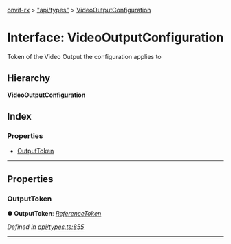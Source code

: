 [onvif-rx](../README.md) > ["api/types"](../modules/_api_types_.md) > [VideoOutputConfiguration](../interfaces/_api_types_.videooutputconfiguration.md)

# Interface: VideoOutputConfiguration

Token of the Video Output the configuration applies to

## Hierarchy

**VideoOutputConfiguration**

## Index

### Properties

* [OutputToken](_api_types_.videooutputconfiguration.md#outputtoken)

---

## Properties

<a id="outputtoken"></a>

###  OutputToken

**● OutputToken**: *[ReferenceToken](../modules/_api_types_.md#referencetoken)*

*Defined in [api/types.ts:855](https://github.com/patrickmichalina/onvif-rx/blob/1596479/src/api/types.ts#L855)*

___

